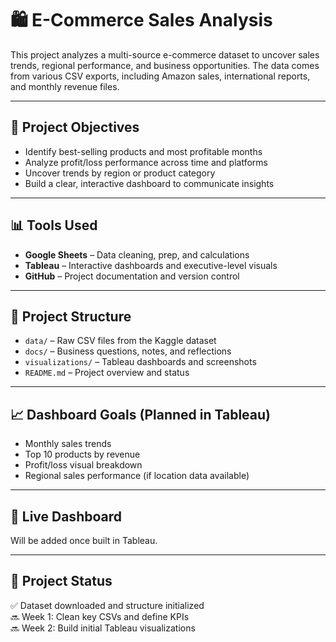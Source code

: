# 🛍️ E-Commerce Sales Analysis

This project analyzes a multi-source e-commerce dataset to uncover sales trends, regional performance, and business opportunities. The data comes from various CSV exports, including Amazon sales, international reports, and monthly revenue files.

---

## 🎯 Project Objectives
- Identify best-selling products and most profitable months
- Analyze profit/loss performance across time and platforms
- Uncover trends by region or product category
- Build a clear, interactive dashboard to communicate insights

---

## 📊 Tools Used
- **Google Sheets** – Data cleaning, prep, and calculations
- **Tableau** – Interactive dashboards and executive-level visuals
- **GitHub** – Project documentation and version control

---

## 📁 Project Structure
- `data/` – Raw CSV files from the Kaggle dataset
- `docs/` – Business questions, notes, and reflections
- `visualizations/` – Tableau dashboards and screenshots
- `README.md` – Project overview and status

---

## 📈 Dashboard Goals (Planned in Tableau)
- Monthly sales trends
- Top 10 products by revenue
- Profit/loss visual breakdown
- Regional sales performance (if location data available)

---

## 🔗 Live Dashboard
Will be added once built in Tableau.

---

## 🚧 Project Status
✅ Dataset downloaded and structure initialized  
🔜 Week 1: Clean key CSVs and define KPIs  
🔜 Week 2: Build initial Tableau visualizations
